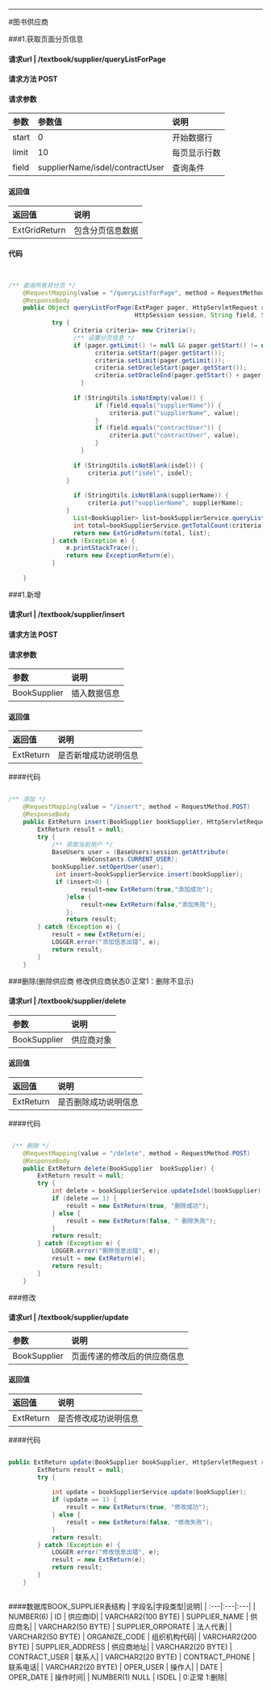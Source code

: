 ****

#图书供应商

###1.获取页面分页信息

#### 请求url | /textbook/supplier/queryListForPage

#### 请求方法 POST

#### 请求参数 

|  参数|参数值|说明|
| :---|:---|:---|
|start|0|开始数据行|
|limit|10|每页显示行数|
|field|supplierName/isdel/contractUser|查询条件|

#### 返回值

| 返回值|说明|
| :---|:---|
|ExtGridReturn|包含分页信息数据|

#### 代码

```java


/** 查询所有并分页 */
	@RequestMapping(value = "/queryListForPage", method = RequestMethod.POST)
	@ResponseBody
	public Object queryListForPage(ExtPager pager, HttpServletRequest request,
                                   HttpSession session, String field, String value, String isdel, String supplierName){
			try {
				  Criteria criteria= new Criteria();
				  /** 设置分页信息 */
				  if (pager.getLimit() != null && pager.getStart() != null) {
						criteria.setStart(pager.getStart());
						criteria.setLimit(pager.getLimit());
						criteria.setOracleStart(pager.getStart());
						criteria.setOracleEnd(pager.getStart() + pager.getLimit());
					}
				 
				  if (StringUtils.isNotEmpty(value)) {
						if (field.equals("supplierName")) {
							criteria.put("supplierName", value);
						}
						if (field.equals("contractUser")) {
							criteria.put("contractUser", value);
						}
					}
				  
				  if (StringUtils.isNotBlank(isdel)) {
					  criteria.put("isdel", isdel);
				}
					
				  if (StringUtils.isNotBlank(supplierName)) {
					  criteria.put("supplierName", supplierName);
				}
				  List<BookSupplier> list=bookSupplierService.queryListForPage(criteria);
				  int total=bookSupplierService.getTotalCount(criteria);
				  return new ExtGridReturn(total, list);
			} catch (Exception e) {
				e.printStackTrace();
				return new ExceptionReturn(e);
			}	
		
	}

```

###1.新增

#### 请求url | /textbook/supplier/insert

#### 请求方法 POST

#### 请求参数 

|  参数|说明|
| :---|:---|
|BookSupplier|插入数据信息|

#### 返回值

| 返回值|说明|
| :---|:---|
|ExtReturn|是否新增成功说明信息|

####代码

```java

/** 添加 */
	@RequestMapping(value = "/insert", method = RequestMethod.POST)
	@ResponseBody
	public ExtReturn insert(BookSupplier bookSupplier, HttpServletRequest request, HttpSession session) {
		ExtReturn result = null;
		try {
			/** 获取当前用户 */
			BaseUsers user = (BaseUsers)session.getAttribute(
 					WebConstants.CURRENT_USER);
			bookSupplier.setOperUser(user);
			 int insert=bookSupplierService.insert(bookSupplier);
			 if (insert>0) {
					result=new ExtReturn(true,"添加成功");
				}else {
					result=new ExtReturn(false,"添加失败");
				};
				return result;
		} catch (Exception e) {
			result = new ExtReturn(e);
			LOGGER.error("添加信息出错", e);
			return result;
		}
	}

```

###删除(删除供应商 修改供应商状态0:正常1：删除不显示)
#### 请求url | /textbook/supplier/delete

|  参数|说明|
| :---|:---|
|BookSupplier  |供应商对象|
#### 返回值

| 返回值|说明|
| :---|:---|
|ExtReturn|是否删除成功说明信息|

####代码

```java

 /** 删除 */
	@RequestMapping(value = "/delete", method = RequestMethod.POST)
	@ResponseBody
	public ExtReturn delete(BookSupplier  bookSupplier) {
		ExtReturn result = null;
		try {
			int delete = bookSupplierService.updateIsdel(bookSupplier);
			if (delete == 1) {
				result = new ExtReturn(true, "删除成功");
			} else {
				result = new ExtReturn(false, " 删除失败");
			}
			return result;
		} catch (Exception e) {
			LOGGER.error("删除信息出错", e);
			result = new ExtReturn(e);
			return result;
		}
	}

```

###修改
#### 请求url | /textbook/supplier/update

|  参数|说明|
| :---|:---|
|BookSupplier |页面传递的修改后的供应商信息|

#### 返回值

| 返回值|说明|
| :---|:---|
|ExtReturn|是否修改成功说明信息|

####代码

```java

public ExtReturn update(BookSupplier bookSupplier, HttpServletRequest request) {
		ExtReturn result = null;
		try {
			
			int update = bookSupplierService.update(bookSupplier);
			if (update == 1) {
				result = new ExtReturn(true, "修改成功");
			} else {
				result = new ExtReturn(false, "修改失败");
			}
			return result;
		} catch (Exception e) {
			LOGGER.error("修改信息出错", e);
			result = new ExtReturn(e);
			return result;
		}
	}
 

```
####数据库BOOK_SUPPLIER表结构
| 字段名|字段类型|说明|
| :---|:---|:---|
| NUMBER(6) | ID | 供应商ID|
| VARCHAR2(100 BYTE) | SUPPLIER_NAME | 供应商名|
| VARCHAR2(50 BYTE) | SUPPLIER_ORPORATE | 法人代表|
| VARCHAR2(50 BYTE) | ORGANIZE_CODE | 组织机构代码|
| VARCHAR2(200 BYTE) | SUPPLIER_ADDRESS | 供应商地址|
| VARCHAR2(20 BYTE) | CONTRACT_USER | 联系人|
| VARCHAR2(20 BYTE) | CONTRACT_PHONE | 联系电话|
| VARCHAR2(20 BYTE) | OPER_USER | 操作人|
| DATE | OPER_DATE | 操作时间|
| NUMBER(1) NULL | ISDEL | 0:正常 1:删除|


